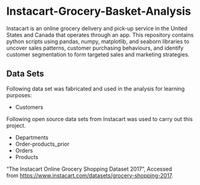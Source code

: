 # Instacart-Grocery-Basket-Analysis
Instacart is an online grocery delivery and pick-up service in the United States and Canada that operates through an app. This repository contains python scripts using pandas, numpy, matplotlib, and seaborn libraries to uncover sales patterns, customer purchasing behaviours, and identify customer segmentation to form targeted sales and marketing strategies.

## Data Sets
Following data set was fabricated and used in the analysis for learning purposes:
* Customers

Following open source data sets from Instacart was used to carry out this project.
* Departments
* Order-products_prior
* Orders
* Products

“The Instacart Online Grocery Shopping Dataset 2017”, Accessed from https://www.instacart.com/datasets/grocery-shopping-2017.


